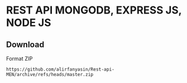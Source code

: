 # REST API MONGODB, EXPRESS JS, NODE JS
## Download 
Format ZIP
```
https://github.com/alirfanyasin/Rest-api-MEN/archive/refs/heads/master.zip
```
